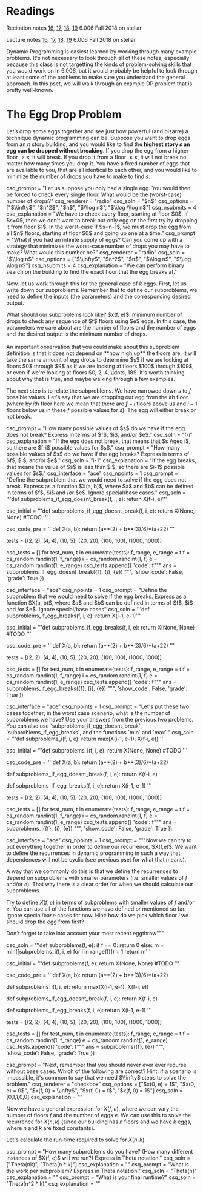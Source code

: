 # Readings 

Recitation notes [16](https://learning-modules.mit.edu/service/materials/groups/238004/files/89d92dc0-f491-4c06-8d94-d9ce837431b3/link?errorRedirect=%2Fmaterials%2Findex.html&download=true), [17](https://learning-modules.mit.edu/service/materials/groups/238004/files/9851f216-c22a-44a8-a336-d2decdb4b3df/link?errorRedirect=%2Fmaterials%2Findex.html&download=true), [18](https://learning-modules.mit.edu/service/materials/groups/238004/files/a4bebc42-1f06-49cd-8351-6c4a216efe09/link?errorRedirect=%2Fmaterials%2Findex.html&download=true), [19](https://learning-modules.mit.edu/service/materials/groups/238004/files/cc84430b-0d7e-4900-b5d8-73981ee30474/link?errorRedirect=%2Fmaterials%2Findex.html&download=true) 6.006 Fall 2018 on stellar

Lecture notes [16](https://learning-modules.mit.edu/service/materials/groups/238004/files/45d1ea70-2acd-4358-a45a-97ff5f564480/link?errorRedirect=%2Fmaterials%2Findex.html&download=true), [17](https://learning-modules.mit.edu/service/materials/groups/238004/files/34839d8e-0e02-4c0a-8a66-8f53cf87e7ce/link?errorRedirect=%2Fmaterials%2Findex.html&download=true), [18](https://learning-modules.mit.edu/service/materials/groups/238004/files/61d4493d-aa74-44c3-87b3-829caf86e5de/link?errorRedirect=%2Fmaterials%2Findex.html&download=true), [19](https://learning-modules.mit.edu/service/materials/groups/238004/files/a8bce90e-b0f2-4e21-9ecd-e1dc28bcc05d/link?errorRedirect=%2Fmaterials%2Findex.html&download=true) 6.006 Fall 2018 on stellar

Dynamic Programming is easiest learned by working through many example problems. It's not necessary to look through all of these notes, especially because this class is not targetting the kinds of problem-solving skills that you would work on in 6.006, but it would probably be helpful to look through at least some of the problems to make sure you understand the general approach. In this pset, we will walk through an example DP problem that is pretty well-known.

# The Egg Drop Problem

Let’s drop some eggs together and see just how powerful (and bizarre) a technique dynamic programming can be. Suppose you want to drop eggs from an $n$ story building, and you would like to find the **highest story $s$ an egg can be dropped without breaking**. If you drop the egg from a higher floor $>s$, it will break. If you drop it from a floor $\leq s$, it will not break no matter how many times you drop it. You have a fixed number of eggs that are available to you, that are all identical to each other, and you would like to minimize the number of drops you have to make to find $s$.

<question multiplechoice>
csq_prompt = "Let us suppose you only had a single egg. You would then be forced to check every single floor. What would be the (worst-case) number of drops?"
csq_renderer = "radio"
csq_soln = "$n$"
csq_options =  ["$\\infty$", "$n^2$", "$n$", "$\\log n$", "$\\log \\log n$"]
csq_nsubmits = 4
csq_explanation = "We have to check every floor, starting at floor $0$. If $s=0$, then we don't want to break our only egg on the first try by dropping it from floor $1$. In the worst-case if $s=n-1$, we must drop the egg from all $n$ floors, starting at floor $0$ and going up one at a time."
</question>

<question multiplechoice>
csq_prompt = "What if you had an infinite supply of eggs? Can you come up with a strategy that minimizes the worst-case number of drops you may have to make? What would this number be?"
csq_renderer = "radio"
csq_soln = "$\\log n$"
csq_options =  ["$\\infty$", "$n^2$", "$n$", "$\\log n$", "$\\log \\log n$"]
csq_nsubmits = 4
csq_explanation = "We can perform binary search on the building to find the exact floor that the egg breaks at."
</question>

Now, let us work through this for the general case of $k$ eggs. First, let us write down our subproblems. Remember that to define our subproblems, we need to define the inputs (the parameters) and the corresponding desired output. 

<checkyourself>
What should our subproblems look like?
<showhide>
$x(f, e)$: minimum number of drops to check any sequence of $f$ floors using $e$ eggs. In this case, the parameters we care about are the number of floors and the number of eggs and the desired output is the minimum number of drops.<br><br>An important observation that you could make about this subproblem definition is that it does not depend on **how high up** the floors are. It will take the same amount of egg drops to determine $s$ if we are looking at floors $0$ through $9$ as if we are looking at floors $100$ through $109$, or even if we're looking at floors $0, 2, 4, \ldots, 18$. It's worth thinking about why that is true, and maybe walking through a few examples.
</showhide>
</checkyourself>

The next step is to relate the subproblems. We have narrowed down $s$ to $f$ possible values. Let's say that we are dropping our egg from the $i$th floor (where by $i$th floor here we mean that there are $f-i$ floors above us and $i-1$ floors below us in these $f$ possible values for $s$). The egg will either break or not break.

<question expression>
csq_prompt = "How many possible values of $s$ do we have if the egg does not break? Express in terms of $f$, $i$, and/or $e$."
csq_soln = "f-i"
csq_explanation = "If the egg does not break, that means that $s \\geq i$, so there are $f-i$ possible values for $s$."
</question>

<question expression>
csq_prompt = "How many possible values of $s$ do we have if the egg breaks? Express in terms of $f$, $i$, and/or $e$."
csq_soln = "i-1"
csq_explanation = "If the egg breaks, that means the value of $s$ is less than $i$, so there are $i-1$ possible values for $s$."
</question>

<question pythoncode>
csq_interface = "ace"
csq_npoints = 1
csq_prompt = "Define the subproblem that we would need to solve if the egg does not break. Express as a function $X(a, b)$, where $a$ and $b$ can be defined in terms of $f$, $i$ and /or $e$. Ignore special/base cases."
csq_soln = '''def subproblems_if_egg_doesnt_break(f, i, e):
    return X(f-i, e)'''

csq_initial = '''def subproblems_if_egg_doesnt_break(f, i, e):
    return X(None, None) #TODO
'''

csq_code_pre = '''def X(a, b):
    return (a**(2) + b**(3)/6)*(a+22)
'''

tests = [(2, 2),
         (4, 4),
         (10, 5),
         (20, 20),
         (100, 100),
         (1000, 1000)]
        
csq_tests = []
for test_num, t in enumerate(tests):
    f_range, e_range = t
    f = cs_random.randint(1, f_range)
    i = cs_random.randint(1, f)
    e = cs_random.randint(1, e_range)
    csq_tests.append({
        'code': f"""
ans = subproblems_if_egg_doesnt_break({f}, {i}, {e}) """,
        'show_code': False,
        'grade': True
    })
</question>

<question pythoncode>
csq_interface = "ace"
csq_npoints = 1
csq_prompt = "Define the subproblem that we would need to solve if the egg breaks. Express as a function $X(a, b)$, where $a$ and $b$ can be defined in terms of $f$, $i$ and /or $e$. Ignore special/base cases"
csq_soln = '''def subproblems_if_egg_breaks(f, i, e):
    return X(i-1, e-1)'''

csq_initial = '''def subproblems_if_egg_breaks(f, i, e):
    return X(None, None) #TODO
'''

csq_code_pre = '''def X(a, b):
    return (a**(2) + b**(3)/6)*(a+22)
'''

tests = [(2, 2),
         (4, 4),
         (10, 5),
         (20, 20),
         (100, 100),
         (1000, 1000)]
        
csq_tests = []
for test_num, t in enumerate(tests):
    f_range, e_range = t
    f = cs_random.randint(1, f_range)
    i = cs_random.randint(1, f)
    e = cs_random.randint(1, e_range)
    csq_tests.append({
        'code': f"""
ans = subproblems_if_egg_breaks({f}, {i}, {e}) """,
        'show_code': False,
        'grade': True
    })
</question>

<question pythoncode>
csq_interface = "ace"
csq_npoints = 1
csq_prompt = "Let's put these two cases together; in the worst case scenario, what is the number of subproblems we have? Use your answers from the previous two problems. You can also use `subproblems_if_egg_doesnt_break`, `subproblems_if_egg_breaks`, and the functions `min` and `max`."
csq_soln = '''def subproblems_i(f, i, e):
    return max(X(i-1, e-1), X(f-i, e))'''

csq_initial = '''def subproblems_i(f, i, e):
    return X(None, None) #TODO
'''

csq_code_pre = '''def X(a, b):
    return (a**(2) + b**(3)/6)*(a+22)

def subproblems_if_egg_doesnt_break(f, i, e):
    return X(f-i, e)

def subproblems_if_egg_breaks(f, i, e):
    return X(i-1, e-1)
'''

tests = [(2, 2),
         (4, 4),
         (10, 5),
         (20, 20),
         (100, 100),
         (1000, 1000)]
        
csq_tests = []
for test_num, t in enumerate(tests):
    f_range, e_range = t
    f = cs_random.randint(1, f_range)
    i = cs_random.randint(1, f)
    e = cs_random.randint(1, e_range)
    csq_tests.append({
        'code': f"""
ans = subproblems_i({f}, {i}, {e}) """,
        'show_code': False,
        'grade': True
    })
</question>

<question pythoncode>
csq_interface = "ace"
csq_npoints = 1
csq_prompt = """Now we can try to put everything together in order to define our recurrence, $X(f,e)$. We want to define the recurrences in dynamic programming in such a way that dependences will not be cyclic (see previous pset for what that means).

A way that we commonly do this is that we define the recurrences to depend on subproblems with smaller parameters (i.e. smaller values of $f$ and/or $e$). That way there is a clear order for when we should calculate our subproblems.

Try to define $X(f,e)$ in terms of subproblems with smaller values of $f$ and/or $e$. You can use all of the functions we have defined or mentioned so far. Ignore special/base cases for now. Hint: how do we pick which floor $i$ we should drop the egg from first? 

Don't forget to take into account your most recent eggthrow"""

csq_soln = '''def subproblems(f, e):
    if f == 0:
        return 0
    else:
        m = min([subproblems_i(f, i, e) for i in range(f)]) + 1
    return m'''

csq_initial = '''def subproblems(f, e):
    return X(None, None) #TODO
'''

csq_code_pre = '''def X(a, b):
    return (a**(2) + b**(3)/6)*(a+22)

def subproblems_i(f, i, e):
    return max(X(i-1, e-1), X(f-i, e))

def subproblems_if_egg_doesnt_break(f, i, e):
    return X(f-i, e)

def subproblems_if_egg_breaks(f, i, e):
    return X(i-1, e-1)
'''

tests = [(2, 2),
         (4, 4),
         (10, 5),
         (20, 20),
         (100, 100),
         (1000, 1000)]
        
csq_tests = []
for test_num, t in enumerate(tests):
    f_range, e_range = t
    f = cs_random.randint(1, f_range)
    e = cs_random.randint(1, e_range)
    csq_tests.append({
        'code': f"""
ans = subproblems({f}, {e}) """,
        'show_code': False,
        'grade': True
    })
</question>

<question multiplechoice>
csq_prompt = "Next, remember that you should never ever ever recurse without base cases. Which of the following are correct? Hint: if a scenario is impossible, it's common to say that we need $\\infty$ steps to solve the problem."
csq_renderer = "checkbox"
csq_options = ["$x(0, e) = 1$", "$x(0, e) = 0$", "$x(f, 0) = \\infty$", "$x(f, 0) = f$", "$x(f, 0) = 1$"]
csq_soln = [0,1,1,0,0]
csq_explanation = ""
</question>

Now we have a general expression for $X(f, e)$, where we can vary the number of floors $f$ and the number of eggs $e$. We can use this to solve the recurrence for $X(n, k)$ (since our building has $n$ floors and we have $k$ eggs, where $n$ and $k$ are fixed constants).

Let's calculate the run-time required to solve for $X(n, k)$.

<question expression>
csq_prompt = "How many subproblems do you have? (How many different instances of $X(f, e)$ will we run?) Express in Theta notation."
csq_soln = ["Theta(nk)", "Theta(n * k)"]
csq_explanation = ""
</question>

<question expression>
csq_prompt = "What is the work per subproblem? Express in Theta notation."
csq_soln = "Theta(n)"
csq_explanation = ""
</question>

<question expression>
csq_prompt = "What is your final runtime?"
csq_soln = "Theta(n^2 * k)"
csq_explanation = ""
</question>
